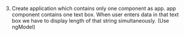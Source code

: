 3. Create application which contains only one component as app. app component contains one text box. When user enters data in that text box we have to display length of that string simultaneously. (Use ngModel)
